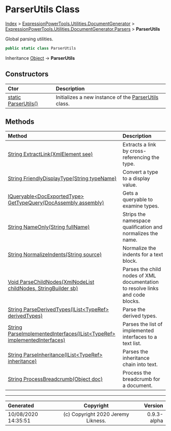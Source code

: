 ﻿# ParserUtils Class

[Index](../index.md) > [ExpressionPowerTools.Utilities.DocumentGenerator](ExpressionPowerTools.Utilities.DocumentGenerator.a.md) > [ExpressionPowerTools.Utilities.DocumentGenerator.Parsers](ExpressionPowerTools.Utilities.DocumentGenerator.Parsers.n.md) > **ParserUtils**

Global parsing utilities.

```csharp
public static class ParserUtils
```

Inheritance [Object](https://docs.microsoft.com/dotnet/api/system.object) → **ParserUtils**

## Constructors

| Ctor | Description |
| :-- | :-- |
| [static ParserUtils()](ExpressionPowerTools.Utilities.DocumentGenerator.Parsers.ParserUtils.ctor.md#static-parserutils) | Initializes a new instance of the [ParserUtils](ExpressionPowerTools.Utilities.DocumentGenerator.Parsers.ParserUtils.cs.md) class. |
## Methods

| Method | Description |
| :-- | :-- |
| [String ExtractLink(XmlElement see)](ExpressionPowerTools.Utilities.DocumentGenerator.Parsers.ParserUtils.ExtractLink.m.md) | Extracts a link by cross-referencing the type. |
| [String FriendlyDisplayType(String typeName)](ExpressionPowerTools.Utilities.DocumentGenerator.Parsers.ParserUtils.FriendlyDisplayType.m.md) | Convert a type to a display value. |
| [IQueryable&lt;DocExportedType> GetTypeQuery(DocAssembly assembly)](ExpressionPowerTools.Utilities.DocumentGenerator.Parsers.ParserUtils.GetTypeQuery.m.md) | Gets a queryable to examine types. |
| [String NameOnly(String fullName)](ExpressionPowerTools.Utilities.DocumentGenerator.Parsers.ParserUtils.NameOnly.m.md) | Strips the namespace qualification and normalizes the name. |
| [String NormalizeIndents(String source)](ExpressionPowerTools.Utilities.DocumentGenerator.Parsers.ParserUtils.NormalizeIndents.m.md) | Normalize the indents for a text block. |
| [Void ParseChildNodes(XmlNodeList childNodes, StringBuilder sb)](ExpressionPowerTools.Utilities.DocumentGenerator.Parsers.ParserUtils.ParseChildNodes.m.md) | Parses the child nodes of XML documentation to resolve links and code blocks. |
| [String ParseDerivedTypes(IList&lt;TypeRef> derivedTypes)](ExpressionPowerTools.Utilities.DocumentGenerator.Parsers.ParserUtils.ParseDerivedTypes.m.md) | Parse the derived types. |
| [String ParseImplementedInterfaces(IList&lt;TypeRef> implementedInterfaces)](ExpressionPowerTools.Utilities.DocumentGenerator.Parsers.ParserUtils.ParseImplementedInterfaces.m.md) | Parses the list of implemented interfaces to a text list. |
| [String ParseInheritance(IList&lt;TypeRef> inheritance)](ExpressionPowerTools.Utilities.DocumentGenerator.Parsers.ParserUtils.ParseInheritance.m.md) | Parses the inheritance chain into text. |
| [String ProcessBreadcrumb(Object doc)](ExpressionPowerTools.Utilities.DocumentGenerator.Parsers.ParserUtils.ProcessBreadcrumb.m.md) | Process the breadcrumb for a document. |

---

| Generated | Copyright | Version |
| :-- | :-: | --: |
| 10/08/2020 14:35:51 | (c) Copyright 2020 Jeremy Likness. | 0.9.3-alpha |
